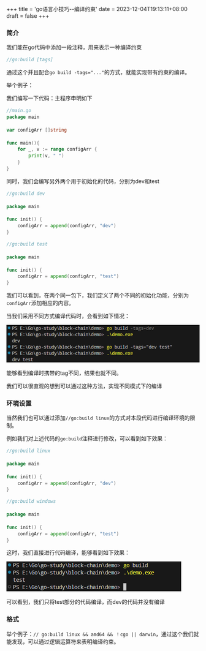 +++
title = 'go语言小技巧--编译约束'
date = 2023-12-04T19:13:11+08:00
draft = false
+++

### 简介

我们能在go代码中添加一段注释，用来表示一种编译约束

```go
//go:build [tags]
```

通过这个并且配合`go build -tags="..."`的方式，就能实现带有约束的编译。

举个例子：

我们编写一下代码：主程序申明如下

```go
//main.go
package main

var configArr []string

func main(){
	for _, v := range configArr {
		print(v, " ")
	}
}
```

同时，我们会编写另外两个用于初始化的代码，分别为dev和test

```go
//go:build dev

package main

func init() {
	configArr = append(configArr, "dev")
}
```

```go
//go:build test

package main

func init() {
	configArr = append(configArr, "test")
}
```

我们可以看到，在两个同一包下，我们定义了两个不同的初始化功能，分别为`configArr`添加相应的内容。

当我们采用不同方式编译代码时，会看到如下情况：

![](./result_1.png)

能够看到编译时携带的tag不同，结果也就不同。

我们可以很直观的想到可以通过这种方法，实现不同模式下的编译

### 环境设置

当然我们也可以通过添加`//go:build linux`的方式对本段代码进行编译环境的限制。

例如我们对上述代码的`go:build`注释进行修改，可以看到如下效果：

```go
//go:build linux

package main

func init() {
	configArr = append(configArr, "dev")
}
```

```go
//go:build windows

package main

func init() {
	configArr = append(configArr, "test")
}

```

这时，我们直接进行代码编译，能够看到如下效果：

![](./result_2.png)

可以看到，我们只将test部分的代码编译，而dev的代码并没有编译

### 格式

举个例子：`// go:build linux && amd64 && ！cgo || darwin`，通过这个我们就能发现，可以通过逻辑运算符来表明编译约束。
